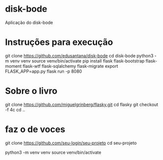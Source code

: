# disk-bode
Aplicação do disk-bode


# Instruções para execução

git clone https://github.com/edusantana/disk-bode
cd disk-bode
python3 -m venv venv
source venv/bin/activate
pip install flask flask-bootstrap flask-moment flask-wtf flask-sqlalchemy flask-migrate
export FLASK_APP=app.py
flask run -p 8080


# Sobre o livro

git clone https://github.com/miguelgrinberg/flasky.git
cd flasky
git checkout -f 4c
cd ..


# faz o de voces
git clone https://github.com/seu-login/seu-projeto
cd seu-projeto

python3 -m venv venv
source venv/bin/activate

